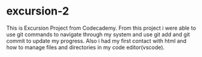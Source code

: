 # excursion-2
This is Excursion Project from Codecademy.
From this project i were able to use git commands to navigate through my system and use git add and git commit to update my progress. Also i had my first contact with html and how to manage files and directories in my code editor(vscode).
